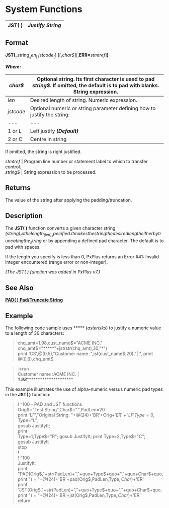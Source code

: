 # System Functions

**JST( )** |  **_Justify String_**  
---|---  
  
##  Format

**JST(**_string$_ ,_len_ [_, jstcode_ [$] ][,_char$_][,**ERR=**_stmtref_]**)**  
  
**_Where:_**

_char$_ |  Optional string. Its first character is used to pad _string$_. If omitted, the default is to pad with blanks. String expression.  
---|---  
_len_ |  Desired length of string. Numeric expression.  
_jstcode_ |  Optional numeric or string parameter defining how to justify the string: |  |  0 or R |  Right justify  
---|---|---  
|  1 or L |  Left justify **_(Default)_**  
|  2 or C |  Centre in string  
  
If omitted, the string is right justified.  
  
_stmtref_ |  Program line number or statement label to which to transfer control.  
_string$_ |  String expression to be processed.  
  
##  Returns

The value of the string after applying the padding/truncation.

##  Description

The **JST( )** function converts a given character string _(string$)_ to the length _(len)_ specified. It makes the string the desired length either by truncating the _string$_ or by appending a defined pad character. The default is to pad with spaces.

If the length you specify is less than 0, PxPlus returns an Error #41: Invalid integer encountered (range error or non-integer).

_(The JST( ) function was added in PxPlus v7.)_

##  See Also

[**PAD( ) Pad/Truncate String**](pad.md)

##  Example

The following code sample uses ***** (_asterisks_) to justify a numeric value to a length of 30 characters:

> chq_amt=1.98,cust_name$="ACME INC."  
> chq_amt$="*****"+jst(str(chq_amt),30,"*")  
>  print 'CS',@(0,5),"Customer name :",jst(cust_name$,20),"| ",  
>  print @(0,6),chq_amt$

> ->run  
>  Customer name :ACME INC. |  
>  *****1.98**************************

This example illustrates the use of alpha-numeric versus numeric pad types in the **JST( )** function:

> ! ^100 - PAD and JST functions  
>  Orig$="Test String",Char$=".",PadLen=20  
>  print 'LF',"Original String: "+@(24)+'BR'+Orig$+'ER'+'LF'  
>  Type=0,Type$="L";  
>  gosub JustifyIt;  
>  print  
>  Type=1,Type$="R";  
>  gosub JustifyIt;  
>  print  
>  Type=2,Type$="C";  
>  gosub JustifyIt  
>  stop  
>  !  
>  ! ^100  
> JustifyIt:  
>  print "PAD(Orig$,"+str(PadLen)+","+quo+Type$+quo+","+quo+Char$+quo,  
>  print ") = "+@(24)+'BR'+pad(Orig$,PadLen,Type$,Char$)+'ER'  
>  print "JST(Orig$,"+str(PadLen)+","+quo+Type$+quo+","+quo+Char$+quo,  
>  print ") = "+@(24)+'BR'+jst(Orig$,PadLen,Type$,Char$)+'ER'  
>  return
